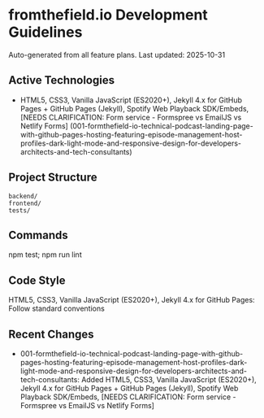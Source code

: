 # fromthefield.io Development Guidelines

Auto-generated from all feature plans. Last updated: 2025-10-31

## Active Technologies

- HTML5, CSS3, Vanilla JavaScript (ES2020+), Jekyll 4.x for GitHub Pages + GitHub Pages (Jekyll), Spotify Web Playback SDK/Embeds, [NEEDS CLARIFICATION: Form service - Formspree vs EmailJS vs Netlify Forms] (001-formthefield-io-technical-podcast-landing-page-with-github-pages-hosting-featuring-episode-management-host-profiles-dark-light-mode-and-responsive-design-for-developers-architects-and-tech-consultants)

## Project Structure

```text
backend/
frontend/
tests/
```

## Commands

npm test; npm run lint

## Code Style

HTML5, CSS3, Vanilla JavaScript (ES2020+), Jekyll 4.x for GitHub Pages: Follow standard conventions

## Recent Changes

- 001-formthefield-io-technical-podcast-landing-page-with-github-pages-hosting-featuring-episode-management-host-profiles-dark-light-mode-and-responsive-design-for-developers-architects-and-tech-consultants: Added HTML5, CSS3, Vanilla JavaScript (ES2020+), Jekyll 4.x for GitHub Pages + GitHub Pages (Jekyll), Spotify Web Playback SDK/Embeds, [NEEDS CLARIFICATION: Form service - Formspree vs EmailJS vs Netlify Forms]

<!-- MANUAL ADDITIONS START -->
<!-- MANUAL ADDITIONS END -->
